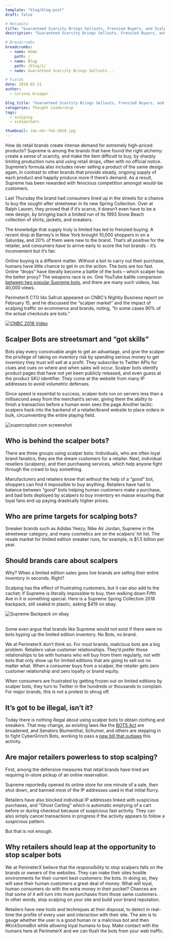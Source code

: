 ```yaml
---
template: "blog/blog-post"
draft: false

# Metadata
title: "Guaranteed Scarcity Brings Sellouts, Frenzied Buyers, and Scalper Bots"
description: "Guaranteed Scarcity Brings Sellouts, Frenzied Buyers, and Scalper Bots"

# Breadcrumbs
breadcrumbs:
  - name: Home
    path: /
  - name: Blog
    path: /blog/1/
  - name: Guaranteed Scarcity Brings Sellouts...

# Fields
date: 2018-02-21
author:
  - Corinna Krueger

blog_title: "Guaranteed Scarcity Brings Sellouts, Frenzied Buyers, and Scalper Bots"
categories: Thought Leadership
tags:
  - scalping
  - scalperbots

thumbnail: ido-nbr-feb-2018.jpg
---
```


How do retail brands create intense demand for extremely high-priced products? Supreme is among the brands that have found the right alchemy: create a sense of scarcity, and make the item difficult to buy, by sharply limiting production runs and using retail drops, often with no official notice. Supreme’s formula also includes never selling a product of the same design again, in contrast to other brands that provide steady, ongoing supply of each product and happily produce more if there’s demand. As a result, Supreme has been rewarded with ferocious competition amongst would-be customers.

Last Thursday the brand had consumers lined up in the streets for a chance to buy the sought-after streetwear in its new Spring Collection. Over at Ralph Lauren, they proved that if it’s scarce, it doesn’t even have to be a new design, by bringing back a limited run of its 1993 Snow Beach collection of shirts, jackets, and sneakers.

The knowledge that supply truly is limited has led to frenzied buying. A recent drop at Barney’s in New York brought 10,000 shoppers in on a Saturday, and 20% of them were new to the brand. That’s all positive for the retailer, and consumers have to arrive early to score the hot brands - it’s inconvenient but it’s fair.

Online buying is a different matter. Without a bot to carry out their purchase, humans have little chance to get in on the action. The bots are too fast. Online “drops” have literally become a battle of the bots – which scalper has the better proxy? The weapons race is on. One YouTube battle comparison [between two popular Supreme bots](https://www.youtube.com/watch?v=8L1XG4tLzHI), and there are many such videos, has 40,000 views.

PerimeterX CTO Ido Safruti appeared on CNBC’s Nightly Business report on February 15, and he discussed the “scalper market” and the impact of scalping traffic on ecommerce and brands, noting, “In some cases 90% of the actual checkouts are bots.”

<div class="video-wrapper">
    <a class="resource-link modal-video" href="https://www.youtube.com/watch?v=qGcLTcIGaMQ&t=22m57s" data-video-id="qGcLTcIGaMQ" data-start-time="1377">
        <img src="/assets/images/blog/blog-thumbnails/ido-nbr-feb-2018.jpg"  alt="CNBC 2018 Video" />
    </a>
</div>

## Scalper Bots are streetsmart and “got skills”

Bots play every conceivable angle to get an advantage, and give the scalper the privilege of taking on inventory risk by spending serious money to get inventory they trust will sell at a profit. They subscribe to Twitter APIs for clues and cues on where and when sales will occur. Scalper bots identify product pages that have not yet been publicly released, and even guess at the product SKU identifier. They come at the website from many IP addresses to avoid volumetric defenses.

Since speed is essential to success, scalper bots run on servers less than a millisecond away from the merchant’s server, giving them the ability to finish a transaction before a human even sees the page.Another tactic: scalpers hack into the backend of a retailer/brand website to place orders in bulk, circumventing the entire playing field.

![supercopbot.com screenshot](/assets/images/blog/supercopbot-page.jpg)<br>

## Who is behind the scalper bots?

There are three groups using scalper bots: Individuals, who are often loyal brand fanatics; they are the dream customers for a retailer. Next, individual resellers (scalpers), and then purchasing services, which help anyone fight through the crowd to buy something.

Manufacturers and retailers know that without the help of a “good” bot, shoppers can find it impossible to buy anything. Retailers have had to balance between “good” bots helping human customers make a purchase, and bad bots deployed by scalpers to buy inventory en masse ensuring that loyal fans end up paying drastically higher prices.

## Who are prime targets for scalping bots?

Sneaker brands such as Adidas Yeezy, Nike Air Jordan, Supreme in the streetwear category, and many cosmetics are on the scalpers’ hit list. The resale market for limited edition sneaker runs, for example, is \$1.5 billion per year.

## Should brands care about scalpers

Why? When a limited edition sales goes live brands are selling their entire inventory in seconds. Right?

Scalping has the effect of frustrating customers, but it can also add to the cachet; if Supreme is literally impossible to buy, then walking down Fifth Ave in it is something special. Here is a Supreme Spring Collection 2018 backpack, still sealed in plastic, asking \$419 on ebay.

![Supreme Backpack on ebay](/assets/images/blog/supreme-backpack.jpg)<br><br>

Some even argue that brands like Supreme would not exist if there were no bots hyping up the limited edition inventory. No Bots, no brand.

We at PerimeterX don’t think so. For most brands, malicious bots are a big problem.
Retailers value customer relationships. They’d prefer those relationships to be with humans who will buy from them regularly, not with bots that only show up for limited editions that are going to sell out no matter what. When a consumer buys from a scalper, the retailer gets zero customer relationship and zero loyalty or brand equity.

When consumers are frustrated by getting frozen out on limited editions by scalper bots, they turn to Twitter in the hundreds or thousands to complain. For major brands, this is not a protest to shrug off.

## It’s got to be illegal, isn’t it?

Today there is nothing illegal about using scalper bots to obtain clothing and sneakers. That may change, as existing laws like the [BOTS Act](https://en.wikipedia.org/wiki/Better_Online_Tickets_Sales_Act) are broadened, and Senators Blumenthal, Schumer, and others are stepping in to fight CyberGrinch Bots, working to pass a [new bill that outlaws](https://www.blumenthal.senate.gov/newsroom/press/release/blumenthal-schumer-udall-and-tonko-announce-draft-of-bicameral-bill-to-block-cyber-grinches-stealing-christmas) this activity.

## Are major retailers powerless to stop scalping?

First, among the defensive measures that retail brands have tried are requiring in-store pickup of an online reservation.

Supreme reportedly opened its online store for one minute of a sale, then shut down, and banned most of the IP addresses used in that initial flurry.

Retailers have also blocked individual IP addresses linked with suspicious purchases, and “Ghost Carting” which is automatic emptying of a cart before or during checkout because of suspicious fast activity. They can also simply cancel transactions in progress if the activity appears to follow a suspicious pattern.

But that is not enough.

## Why retailers should leap at the opportunity to stop scalper bots

We at PerimeterX believe that the responsibility to stop scalpers falls on the brands or owners of the websites. They can make their sites hostile environments for their current best customers: the bots. In doing so, they will save their human customers a great deal of money. What will loyal, human consumers do with the extra money in their pocket? Chances are that some of it will turn into more purchases from those same customers. . In other words, stop scalping on your site and build your brand reputation.

Retailers have new tools and techniques at their disposal, to detect in real-time the profile of every user and interaction with their site. The aim is to gauge whether the user is a good human or a malicious bot and then #KickSomeBot while allowing loyal humans to buy. Make contact with the humans here at PerimeterX and we can flush the bots from your web traffic.
